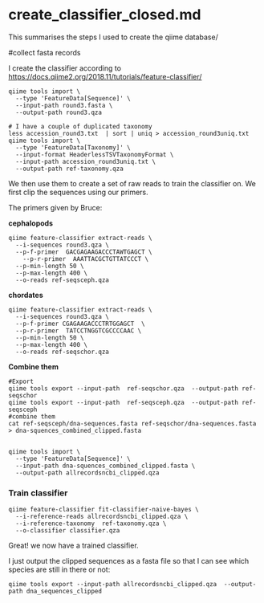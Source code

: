 # create_classifier_closed.md


This summarises the steps I used to create the qiime database/

#collect fasta records

I create the classifier according to
https://docs.qiime2.org/2018.11/tutorials/feature-classifier/

```
qiime tools import \
  --type 'FeatureData[Sequence]' \
  --input-path round3.fasta \
  --output-path round3.qza

# I have a couple of duplicated taxonomy
less accession_round3.txt  | sort | uniq > accession_round3uniq.txt
qiime tools import \
  --type 'FeatureData[Taxonomy]' \
  --input-format HeaderlessTSVTaxonomyFormat \
  --input-path accession_round3uniq.txt \
  --output-path ref-taxonomy.qza
```



We then use them to create a set of raw reads to train the classifier on. We first clip the sequences using our primers.

The primers given by Bruce:


**cephalopods**
```
qiime feature-classifier extract-reads \
  --i-sequences round3.qza \
  --p-f-primer  GACGAGAAGACCCTAWTGAGCT \
    --p-r-primer  AAATTACGCTGTTATCCCT \
  --p-min-length 50 \
  --p-max-length 400 \
  --o-reads ref-seqsceph.qza
```

**chordates**
```
qiime feature-classifier extract-reads \
  --i-sequences round3.qza \
  --p-f-primer CGAGAAGACCCTRTGGAGCT  \
  --p-r-primer  TATCCTNGGTCGCCCCAAC \
  --p-min-length 50 \
  --p-max-length 400 \
  --o-reads ref-seqschor.qza
```
**Combine them**

```
#Export
qiime tools export --input-path  ref-seqschor.qza  --output-path ref-seqschor
qiime tools export --input-path  ref-seqsceph.qza  --output-path ref-seqsceph
#combine them
cat ref-seqsceph/dna-sequences.fasta ref-seqschor/dna-sequences.fasta > dna-squences_combined_clipped.fasta


qiime tools import \
  --type 'FeatureData[Sequence]' \
  --input-path dna-squences_combined_clipped.fasta \
  --output-path allrecordsncbi_clipped.qza
```


### Train classifier

```
qiime feature-classifier fit-classifier-naive-bayes \
  --i-reference-reads allrecordsncbi_clipped.qza \
  --i-reference-taxonomy  ref-taxonomy.qza \
  --o-classifier classifier.qza
```

Great! we now have a trained classifier.

I just output the clipped sequences as a fasta file so that I can see which species are still in there or not:

```
qiime tools export --input-path allrecordsncbi_clipped.qza  --output-path dna_sequences_clipped
```


